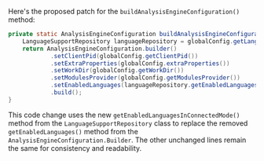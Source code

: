 Here's the proposed patch for the `buildAnalysisEngineConfiguration()` method:

```java
private static AnalysisEngineConfiguration buildAnalysisEngineConfiguration() {
    LanguageSupportRepository languageRepository = globalConfig.getLanguageSupportRepository();
    return AnalysisEngineConfiguration.builder()
            .setClientPid(globalConfig.getClientPid())
            .setExtraProperties(globalConfig.extraProperties())
            .setWorkDir(globalConfig.getWorkDir())
            .setModulesProvider(globalConfig.getModulesProvider())
            .setEnabledLanguages(languageRepository.getEnabledLanguagesInConnectedMode())
            .build();
}
```

This code change uses the new `getEnabledLanguagesInConnectedMode()` method from the `LanguageSupportRepository` class to replace the removed `getEnabledLanguages()` method from the `AnalysisEngineConfiguration.Builder`. The other unchanged lines remain the same for consistency and readability.